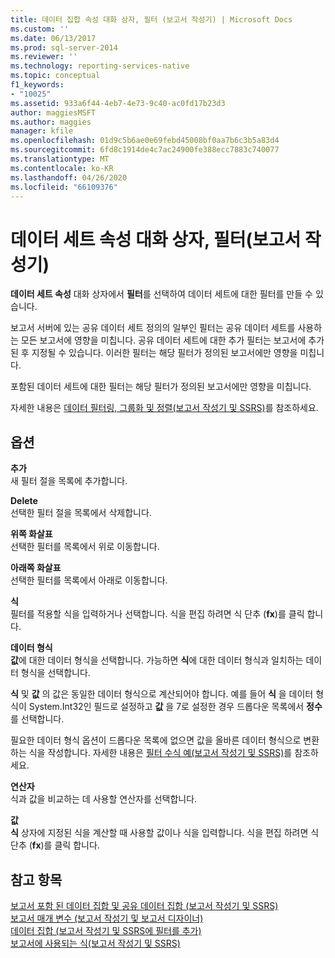 ```yaml
---
title: 데이터 집합 속성 대화 상자, 필터 (보고서 작성기) | Microsoft Docs
ms.custom: ''
ms.date: 06/13/2017
ms.prod: sql-server-2014
ms.reviewer: ''
ms.technology: reporting-services-native
ms.topic: conceptual
f1_keywords:
- "10025"
ms.assetid: 933a6f44-4eb7-4e73-9c40-ac0fd17b23d3
author: maggiesMSFT
ms.author: maggies
manager: kfile
ms.openlocfilehash: 01d9c5b6ae0e69febd45008bf0aa7b6c3b5a83d4
ms.sourcegitcommit: 6fd8c1914de4c7ac24900fe388ecc7883c740077
ms.translationtype: MT
ms.contentlocale: ko-KR
ms.lasthandoff: 04/26/2020
ms.locfileid: "66109376"
---
```

# <a name="dataset-properties-dialog-box-filters-report-builder"></a>데이터 세트 속성 대화 상자, 필터(보고서 작성기)
  **데이터 세트 속성** 대화 상자에서 **필터**를 선택하여 데이터 세트에 대한 필터를 만들 수 있습니다.  
  
 보고서 서버에 있는 공유 데이터 세트 정의의 일부인 필터는 공유 데이터 세트를 사용하는 모든 보고서에 영향을 미칩니다. 공유 데이터 세트에 대한 추가 필터는 보고서에 추가된 후 지정될 수 있습니다. 이러한 필터는 해당 필터가 정의된 보고서에만 영향을 미칩니다.  
  
 포함된 데이터 세트에 대한 필터는 해당 필터가 정의된 보고서에만 영향을 미칩니다.  
  
 자세한 내용은 [데이터 필터링, 그룹화 및 정렬&#40;보고서 작성기 및 SSRS&#41;](report-design/filter-group-and-sort-data-report-builder-and-ssrs.md)를 참조하세요.  
  
## <a name="options"></a>옵션  
 **추가**  
 새 필터 절을 목록에 추가합니다.  
  
 **Delete**  
 선택한 필터 절을 목록에서 삭제합니다.  
  
 **위쪽 화살표**  
 선택한 필터를 목록에서 위로 이동합니다.  
  
 **아래쪽 화살표**  
 선택한 필터를 목록에서 아래로 이동합니다.  
  
 **식**  
 필터를 적용할 식을 입력하거나 선택합니다. 식을 편집 하려면 식 단추 (**fx**)를 클릭 합니다.  
  
 **데이터 형식**  
 **값**에 대한 데이터 형식을 선택합니다. 가능하면 **식**에 대한 데이터 형식과 일치하는 데이터 형식을 선택합니다.  
  
 **식** 및 **값** 의 값은 동일한 데이터 형식으로 계산되어야 합니다. 예를 들어 **식** 을 데이터 형식이 System.Int32인 필드로 설정하고 **값** 을 7로 설정한 경우 드롭다운 목록에서 **정수**를 선택합니다.  
  
 필요한 데이터 형식 옵션이 드롭다운 목록에 없으면 값을 올바른 데이터 형식으로 변환하는 식을 작성합니다. 자세한 내용은 [필터 수식 예&#40;보고서 작성기 및 SSRS&#41;](report-design/filter-equation-examples-report-builder-and-ssrs.md)를 참조하세요.  
  
 **연산자**  
 식과 값을 비교하는 데 사용할 연산자를 선택합니다.  
  
 **값**  
 **식** 상자에 지정된 식을 계산할 때 사용할 값이나 식을 입력합니다. 식을 편집 하려면 식 단추 (**fx**)를 클릭 합니다.  
  
## <a name="see-also"></a>참고 항목  
 [보고서 포함 된 데이터 집합 및 공유 데이터 집합 &#40;보고서 작성기 및 SSRS&#41;](report-data/report-embedded-datasets-and-shared-datasets-report-builder-and-ssrs.md)   
 [보고서 매개 변수 &#40;보고서 작성기 및 보고서 디자이너&#41;](report-design/report-parameters-report-builder-and-report-designer.md)   
 [데이터 집합 &#40;보고서 작성기 및 SSRS에 필터를 추가&#41;](report-data/add-a-filter-to-a-dataset-report-builder-and-ssrs.md)   
 [보고서에 사용되는 식&#40;보고서 작성기 및 SSRS&#41;](report-design/expression-uses-in-reports-report-builder-and-ssrs.md)  
  
  
